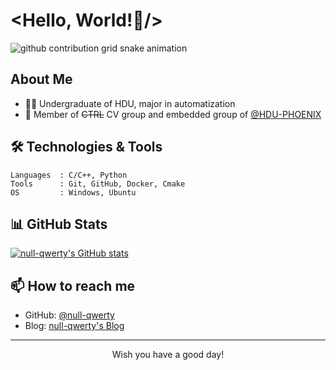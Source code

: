 # <Hello, World!👋/>

<picture>
  <source media="(prefers-color-scheme: dark)" srcset="https://raw.githubusercontent.com/null-qwerty/null-qwerty/output/github-contribution-grid-snake-dark.svg">
  <source media="(prefers-color-scheme: light)" srcset="https://raw.githubusercontent.com/null-qwerty/null-qwerty/output/github-contribution-grid-snake.svg">
  <img alt="github contribution grid snake animation" src="https://raw.githubusercontent.com/null-qwerty/null-qwerty/output/github-contribution-grid-snake.svg">
</picture>

## About Me

- 👨‍🎓 Undergraduate of HDU, major in automatization
- 👥 Member of ~~CTRL~~ CV group and embedded group of [@HDU-PHOENIX](https://github.com/HDU-PHOENIX)

## 🛠️ Technologies & Tools
```text
Languages  : C/C++, Python
Tools      : Git, GitHub, Docker, Cmake
OS         : Windows, Ubuntu
```

## 📊 GitHub Stats

[![null-qwerty's GitHub stats](https://api-github-readme-stats.null-qwerty.top/api?username=null-qwerty&show_icons=true&theme=dark)](https://github.com/anuraghazra/github-readme-stats)


## 📫 How to reach me
- GitHub: [@null-qwerty](https://github.com/null-qwerty)
- Blog: [null-qwerty's Blog](https://www.null-qwerty.top)

---

<div align="center">
Wish you have a good day!
</div>
